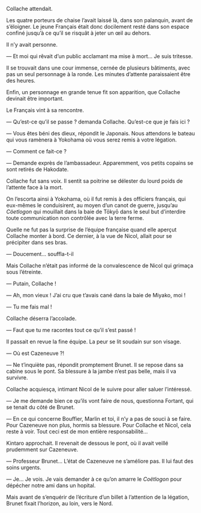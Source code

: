 Collache attendait.

Les quatre porteurs de chaise l’avait laissé là, dans son palanquin, avant de
s’éloigner. Le jeune Français était donc docilement resté dans son espace
confiné jusqu’à ce qu’il se risquât à jeter un œil au dehors.

Il n’y avait personne.

— Et moi qui rêvait d’un public acclamant ma mise à mort… Je suis tritesse.

Il se trouvait dans une cour immense, cernée de plusieurs bâtiments, avec pas
un seul personnage à la ronde. Les minutes d’attente paraissaient être des
heures.

Enfin, un personnage en grande tenue fit son apparition, que Collache devinait
être important.

Le Français vint à sa rencontre.

— Qu’est-ce qu’il se passe ? demanda Collache. Qu’est-ce que je fais ici ?

— Vous êtes béni des dieux, répondit le Japonais. Nous attendons le bateau qui
vous ramènera à Yokohama où vous serez remis à votre légation.

— Comment ce fait-ce ?

— Demande exprès de l’ambassadeur. Apparemment, vos petits copains se sont
retirés de Hakodate.

Collache fut sans voix. Il sentit sa poitrine se délester du lourd poids de
l’attente face à la mort.

On l’escorta ainsi à Yokohama, où il fut remis à des officiers français, qui
eux-mêmes le conduisirent, au moyen d’un canot de guerre, jusqu’au *Cöetlogon*
qui mouillait dans la baie de Tōkyō dans le seul but d’interdire toute
communication non contrôlée avec la terre ferme.

Quelle ne fut pas la surprise de l’équipe française quand elle aperçut
Collache monter à bord. Ce dernier, à la vue de Nicol, allait pour se
précipiter dans ses bras.

— Doucement… souffla-t-il

Mais Collache n’était pas informé de la convalescence de Nicol qui grimaça sous
l’étreinte.

— Putain, Collache !

— Ah, mon vieux ! J’ai cru que t’avais cané dans la baie de Miyako, moi !

— Tu me fais mal !

Collache déserra l’accolade.

— Faut que tu me racontes tout ce qu’il s’est passé !

Il passait en revue la fine équipe. La peur se lit soudain sur son visage.

— Où est Cazeneuve ?!

— Ne t’inquiète pas, répondit promptement Brunet. Il se repose dans sa cabine
sous le pont. Sa blessure à la jambe n’est pas belle, mais il va survivre.

Collache acquiesça, intimant Nicol de le suivre pour aller saluer l’intéressé.

— Je me demande bien ce qu’ils vont faire de nous, questionna Fortant, qui se
tenait du côté de Brunet.

— En ce qui concerne Bouffier, Marlin et toi, il n’y a pas de souci à se faire.
Pour Cazeneuve non plus, hormis sa blessure. Pour Collache et Nicol, cela reste
à voir. Tout ceci est de mon entière responsabilité…

Kintaro approchait. Il revenait de dessous le pont, où il avait veillé
prudemment sur Cazeneuve.

— Professeur Brunet… L’état de Cazeneuve ne s’améliore pas. Il lui faut des
soins urgents.

— Je… Je vois. Je vais demander à ce qu’on amarre le *Coëtlogon* pour dépécher
notre ami dans un hopital.

Mais avant de s’enquérir de l’écriture d’un billet à l’attention de la
légation, Brunet fixait l’horizon, au loin, vers le Nord.
